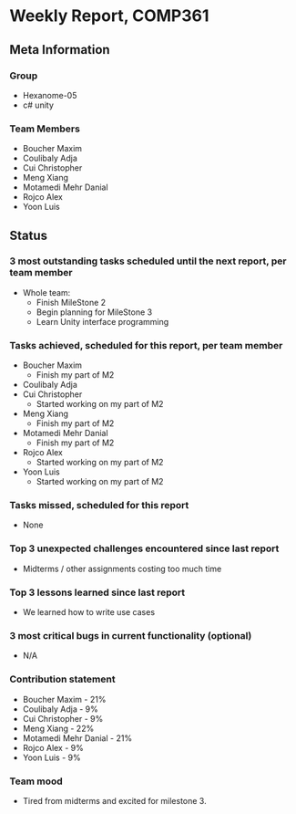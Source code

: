# Weekly Report, COMP361

## Meta Information

### Group

 * Hexanome-05
 * c# unity

### Team Members

 * Boucher Maxim
 * Coulibaly Adja
 * Cui Christopher
 * Meng Xiang
 * Motamedi Mehr Danial
 * Rojco Alex
 * Yoon Luis

## Status

### 3 most outstanding tasks scheduled until the next report, per team member
 * Whole team:
   * Finish MileStone 2
   * Begin planning for MileStone 3
   * Learn Unity interface programming

### Tasks achieved, scheduled for this report, per team member

 * Boucher Maxim
   * Finish my part of M2 
 * Coulibaly Adja
 * Cui Christopher
   * Started working on my part of M2  
 * Meng Xiang
   * Finish my part of M2 
 * Motamedi Mehr Danial
   * Finish my part of M2 
 * Rojco Alex
   * Started working on my part of M2 
 * Yoon Luis
   * Started working on my part of M2 

### Tasks missed, scheduled for this report

 * None

### Top 3 unexpected challenges encountered since last report

 * Midterms / other assignments costing too much time

### Top 3 lessons learned since last report

 * We learned how to write use cases

### 3 most critical bugs in current functionality (optional)

 * N/A

### Contribution statement

 * Boucher Maxim - 21%
 * Coulibaly Adja - 9%
 * Cui Christopher - 9%
 * Meng Xiang - 22%
 * Motamedi Mehr Danial - 21%
 * Rojco Alex - 9%
 * Yoon Luis - 9%

### Team mood

 * Tired from midterms and excited for milestone 3.
